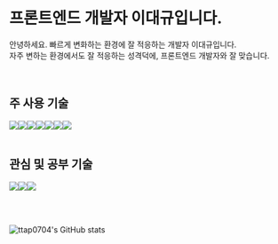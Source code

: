 <h1>프론트엔드 개발자 이대규입니다.</h1>
<p>
  안녕하세요. 빠르게 변화하는 환경에 잘 적응하는 개발자 이대규입니다.<br /> 자주 변하는 환경에서도 잘 적응하는 성격덕에, 프론트엔드 개발자와 잘 맞습니다.
</p>

<br />

<h2>주 사용 기술</h2>
<div style="display: flex;">
  <img src="https://img.shields.io/badge/javascript-%23323330.svg?style=for-the-badge&logo=javascript&logoColor=%23F7DF1E" />
  <img src="https://img.shields.io/badge/typescript-%23007ACC.svg?style=for-the-badge&logo=typescript&logoColor=white" />
  <img src="https://img.shields.io/badge/react-%2320232a.svg?style=for-the-badge&logo=react&logoColor=%2361DAFB" />
  <img src="https://img.shields.io/badge/Next-black?style=for-the-badge&logo=next.js&logoColor=white" />
  <img src="https://img.shields.io/badge/-React%20Query-FF4154?style=for-the-badge&logo=react%20query&logoColor=white" />
  <img src="https://img.shields.io/badge/redux-%23593d88.svg?style=for-the-badge&logo=redux&logoColor=white" />
  <img src="https://img.shields.io/badge/AWS-%23FF9900.svg?style=for-the-badge&logo=amazon-aws&logoColor=white" />
</div>

<br />

<h2>관심 및 공부 기술</h2>
<div style="display: flex;">
  <img src="https://img.shields.io/badge/Solidity-%23363636.svg?style=for-the-badge&logo=solidity&logoColor=white" />
  <img src="https://img.shields.io/badge/Ethereum-3C3C3D?style=for-the-badge&logo=Ethereum&logoColor=white" />
  <img src="https://img.shields.io/badge/web3.js-F16822?style=for-the-badge&logo=web3.js&logoColor=white" />
</div>

<br /><br />

![ttap0704's GitHub stats](https://github-readme-stats.vercel.app/api?username=ttap0704&show_icons=true&theme=radical)
